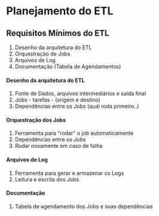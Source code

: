 # Planejamento do ETL

## Requisitos Mínimos do ETL

1. Desenho da arquitetura do ETL
2. Orquestração de Jobs
3. Arquivos de Log
4. Documentação (Tabela de Agendamentos)

#### Desenho da arquitetura do ETL

1. Fonte de Dados, arquivos intermediários e saída final
2. Jobs - tarefas - (origem e destino)
3. Dependências entre os Jobs (qual roda primeiro..)

#### Orquestração dos Jobs

1. Ferramenta para "rodar" o job automaticamente
2. Dependências entre os Jobs
3. Rodar novamente em caso de falha

#### Arquivos de Log

1. Ferramenta para gerar e armazenar os Logs
2. Leitura e escrita dos Jobs

#### Documentação

1. Tabela de agendamento dos Jobs e suas dependências

